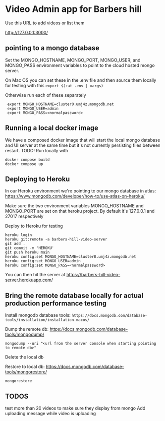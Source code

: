# Video Admin app for Barbers hill

Use this URL to add videos or list them

<http://127.0.0.1:3000/>

## pointing to a mongo database

Set the MONGO_HOSTNAME, MONGO_PORT, MONGO_USER, and MONGO_PASS environment variables to point to the cloud hosted mongo server.

On Mac OS you can set these in the .env file and then source them locally for testing with this
`export $(cat .env | xargs)`

Otherwise run each of these separately

```
 export MONGO_HOSTNAME=cluster0.umj4z.mongodb.net
 export MONGO_USER=admin
 export MONGO_PASS=<normalpassword>
```

## Running a local docker image

We have a composed docker image that will start the local mongo database and UI server at the same time but it's not currently persisting files between restart. TODO!
Run locally with

```~~~bash
docker compose build
docker compose up
```

## Deploying to Heroku

In our Heroku environment we're pointing to our mongo database in atlas:
<https://www.mongodb.com/developer/how-to/use-atlas-on-heroku/>

Make sure the two environment variables MONGO_HOSTNAME and MONGO_PORT are set on that heroku project. By default it's 127.0.0.1 and 27017 respectively

Deploy to Heroku for testing

```~~~bash
heroku login
heroku git:remote -a barbers-hill-video-server
git add .
git commit -m 'HEROKU'
git push heroku main
heroku config:set MONGO_HOSTNAME=cluster0.umj4z.mongodb.net
heroku config:set MONGO_USER=admin
heroku config:set MONGO_PASS=<normalpassword>

```

You can then hit the server at
https://barbers-hill-video-server.herokuapp.com/

## Bring the remote database locally for actual production performance testing

Install mongodb database tools:
`https://docs.mongodb.com/database-tools/installation/installation-macos/`

Dump the remote db: https://docs.mongodb.com/database-tools/mongodump/

```
mongodump --uri "<url from the server console when starting pointing to remote db>"
```

Delete the local db

Restore to local db: https://docs.mongodb.com/database-tools/mongorestore/

```
mongorestore

```

## TODOS

test more than 20 videos to make sure they display from mongo
Add uploading message while video is uploading

